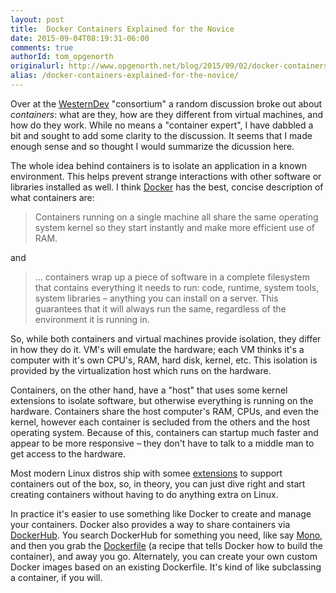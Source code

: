 ```yaml
---
layout: post
title:  Docker Containers Explained for the Novice
date: 2015-09-04T08:19:31-06:00
comments: true
authorId: tom_opgenorth
originalurl: http://www.opgenorth.net/blog/2015/09/02/docker-containers-explained-for-the-novice/
alias: /docker-containers-explained-for-the-novice/
---
```

Over at the [WesternDev](http://www.westerndevs.com/) "consortium" a random discussion broke out about _containers_: what are they, how are they different from virtual machines, and how do they work. While no means a "container expert", I have dabbled a bit and sought to add some clarity to the discussion. It seems that I made enough sense and so thought I would summarize the dicussion here.

 The whole idea behind containers is to isolate an application in a known environment. This helps prevent strange interactions with other software or libraries installed as well. I think [Docker](http://www.docker.com) has the best, concise description of what containers are:

> Containers running on a single machine all share the same operating system kernel so they start instantly and make more efficient use of RAM.

and

> ... containers wrap up a piece of software in a complete filesystem that contains everything it needs to run: code, runtime, system tools, system libraries – anything you can install on a server. This guarantees that it will always run the same, regardless of the environment it is running in.

So, while both containers and virtual machines provide isolation, they differ in how they do it. VM's will emulate the hardware; each VM thinks it's a computer with it's own CPU's, RAM, hard disk, kernel, etc. This isolation is provided by the virtualization host which runs on the hardware.

Containers, on the other hand, have a "host" that uses some kernel extensions to isolate software, but otherwise everything is running on the hardware. Containers share the host computer's RAM, CPUs, and even the kernel, however each container is secluded from the others and the host operating system. Because of this, containers can startup much faster and appear to be more responsive &ndash; they don't have to talk to a middle man to get access to the hardware.

Most modern Linux distros ship with somee [extensions](https://linuxcontainers.org) to support containers out of the box, so, in theory, you can just dive right and start creating containers without having to do anything extra on Linux.

In practice it's easier to use something like Docker to create and manage your containers. Docker also provides a way to share containers via [DockerHub](https://hub.docker.com/). You search DockerHub for something you need, like say [Mono](https://hub.docker.com/_/mono/), and then you grab the [Dockerfile](https://docs.docker.com/reference/builder/) (a recipe that tells Docker how to build the container), and away you go. Alternately, you can create your own custom Docker images based on an existing Dockerfile. It's kind of like subclassing a container, if you will.
